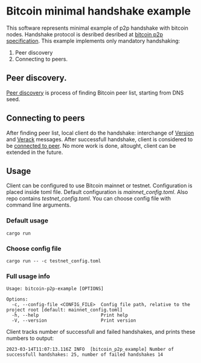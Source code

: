 # Bitcoin minimal handshake example

This software represents minimal example of p2p handshake with bitcoin nodes. Handshake protocol is desribed desribed at [bitcoin p2p specification](https://developer.bitcoin.org/devguide/p2p_network.html#p2p-network).
This example implements only mandatory handshaking:


1. Peer discovery
2. Connecting to peers.

## Peer discovery.

[Peer discovery](https://developer.bitcoin.org/devguide/p2p_network.html#peer-discovery) is process of finding Bitcoin peer list, starting from DNS seed. 

## Connecting to peers

After finding peer list, local client do the handshake: interchange of [Version](https://developer.bitcoin.org/reference/p2p_networking.html#version) and [Verack](https://developer.bitcoin.org/reference/p2p_networking.html#verack) messages. After successfull handshake, client is considered to be [connected to peer](https://developer.bitcoin.org/devguide/p2p_network.html#connecting-to-peers). No more work is done, altought, client can be extended in the future.

## Usage

Client can be configured to use Bitcoin mainnet or testnet. Configuration is placed inside toml file. Default configuration is *mainnet_config.toml*. Also repo contains *testnet_config.toml*. You can choose config file with command line arguments.

### Default usage

`cargo run`

### Choose config file

`cargo run -- -c testnet_config.toml`

### Full usage info

```
Usage: bitcoin-p2p-example [OPTIONS]

Options:
  -c, --config-file <CONFIG_FILE>  Config file path, relative to the project root [default: mainnet_config.toml]
  -h, --help                       Print help
  -V, --version                    Print version
```

Client tracks number of successfull and failed handshakes, and prints these numbers to output:
```
2023-03-14T11:07:13.116Z INFO  [bitcoin_p2p_example] Number of successfull handshakes: 25, number of failed handshakes 14
```


